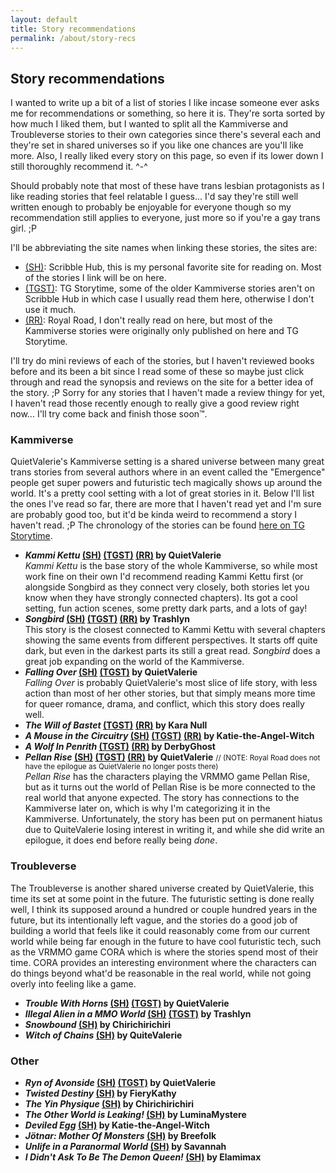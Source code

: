 ```yaml
---
layout: default
title: Story recommendations
permalink: /about/story-recs
---
```

## Story recommendations
I wanted to write up a bit of a list of stories I like incase someone ever asks me for recommendations or something, so here it is. They're sorta sorted by how much I liked them, but I wanted to split all the Kammiverse and Troubleverse stories to their own categories since there's several each and they're set in shared universes so if you like one chances are you'll like more. Also, I really liked every story on this page, so even if its lower down I still thoroughly recommend it. ^-^

Should probably note that most of these have trans lesbian protagonists as I like reading stories that feel relatable I guess... I'd say they're still well written enough to probably be enjoyable for everyone though so my recommendation still applies to everyone, just more so if you're a gay trans girl. ;P

I'll be abbreviating the site names when linking these stories, the sites are:
- [(SH)](https://scribblehub.com "Scribble Hub"): Scribble Hub, this is my personal favorite site for reading on. Most of the stories I link will be on here.
- [(TGST)](https://tgstorytime.com "TG Storytime"): TG Storytime, some of the older Kammiverse stories aren't on Scribble Hub in which case I usually read them here, otherwise I don't use it much.
- [(RR)](https://royalroad.com "Royal Road"): Royal Road, I don't really read on here, but most of the Kammiverse stories were originally only published on here and TG Storytime.


I'll try do mini reviews of each of the stories, but I haven't reviewed books before and its been a bit since I read some of these so maybe just click through and read the synopsis and reviews on the site for a better idea of the story. ;P Sorry for any stories that I haven't made a review thingy for yet, I haven't read those recently enough to really give a good review right now... I'll try come back and finish those soon™️.

### Kammiverse
QuietValerie's Kammiverse setting is a shared universe between many great trans stories from several authors where in an event called the "Emergence" people get super powers and futuristic tech magically shows up around the world. It's a pretty cool setting with a lot of great stories in it. Below I'll list the ones I've read so far, there are more that I haven't read yet and I'm sure are probably good too, but it'd be kinda weird to recommend a story I haven't read. ;P The chronology of the stories can be found [here on TG Storytime](https://tgstorytime.com/viewstory.php?sid=5077 "Kammi-verse story chronology").
- ***Kammi Kettu* [(SH)][kk-sh] [(TGST)][kk-tgst] [(RR)][kk-rr] by QuietValerie**<br>
  *Kammi Kettu* is the base story of the whole Kammiverse, so while most work fine on their own I'd recommend reading Kammi Kettu first (or alongside Songbird as they connect very closely, both stories let you know when they have strongly connected chapters). Its got a cool setting, fun action scenes, some pretty dark parts, and a lots of gay!
- ***Songbird* [(SH)][s-sh] [(TGST)][s-tgst] [(RR)][s-rr] by Trashlyn**<br>
  This story is the closest connected to Kammi Kettu with several chapters showing the same events from different perspectives. It starts off quite dark, but even in the darkest parts its still a great read. *Songbird* does a great job expanding on the world of the Kammiverse.
- ***Falling Over* [(SH)][fo-sh] [(TGST)][fo-tgst] by QuietValerie**<br>
  *Falling Over* is probably QuietValerie's most slice of life story, with less action than most of her other stories, but that simply means more time for queer romance, drama, and conflict, which this story does really well.
- ***The Will of Bastet* [(TGST)][twob-tgst] [(RR)][twob-rr] by Kara Null**<br>
- ***A Mouse in the Circuitry* [(SH)][amitc-sh] [(TGST)][amitc-tgst] [(RR)][amitc-rr] by Katie-the-Angel-Witch**<br>
- ***A Wolf In Penrith* [(TGST)][awip-tgst] [(RR)][awip-rr] by DerbyGhost**<br>
- ***Pellan Rise* [(SH)][pr-sh] [(TGST)][pr-tgst] [(RR)][pr-rr] by QuietValerie** <small>// (NOTE: Royal Road does not have the epilogue as QuietValerie no longer posts there)</small><br>
  *Pellan Rise* has the characters playing the VRMMO game Pellan Rise, but as it turns out the world of Pellan Rise is be more connected to the real world that anyone expected. The story has connections to the Kammiverse later on, which is why I'm categorizing it in the Kammiverse. Unfortunately, the story has been put on permanent hiatus due to QuiteValerie losing interest in writing it, and while she did write an epilogue, it does end before really being *done*.

### Troubleverse
The Troubleverse is another shared universe created by QuietValerie, this time its set at some point in the future. The futuristic setting is done really well, I think its supposed around a hundred or couple hundred years in the future, but its intentionally left vague, and the stories do a good job of building a world that feels like it could reasonably come from our current world while being far enough in the future to have cool futuristic tech, such as the VRMMO game CORA which is where the stories spend most of their time. CORA provides an interesting environment where the characters can do things beyond what'd be reasonable in the real world, while not going overly into feeling like a game.
- ***Trouble With Horns* [(SH)][twh-sh] [(TGST)][twh-tgst] by QuietValerie**<br>
- ***Illegal Alien in a MMO World* [(SH)][ia-sh] [(TGST)][ia-tgst] by Trashlyn**<br>
- ***Snowbound* [(SH)][sb-sh] by Chirichirichiri**<br>
- ***Witch of Chains* [(SH)][woc-sh] by QuiteValerie**<br>

### Other
- ***Ryn of Avonside* [(SH)][roa-sh] [(TGST)][roa-tgst] by QuietValerie**<br>
- ***Twisted Destiny* [(SH)][td-sh] by FieryKathy**<br>
- ***The Yin Physique* [(SH)][typ-sh] by Chirichirichiri**<br>
- ***The Other World is Leaking!* [(SH)][towil-sh] by LuminaMystere**
- ***Deviled Egg* [(SH)][de-sh] by Katie-the-Angel-Witch**<br>
- ***Jötnar: Mother Of Monsters* [(SH)][jmom-sh] by Breefolk**<br>
- ***Unlife in a Paranormal World* [(SH)][uiapw-sh] by Savannah**<br>
- ***I Didn't Ask To Be The Demon Queen!* [(SH)][dq-sh] by Elamimax**<br>

<!-- Links so the above can look cleaner -->
[kk-sh]: <https://www.scribblehub.com/series/43812/kammi-kettu/> "Kammi Kettu on Scribble Hub"
[kk-tgst]: <https://tgstorytime.com/viewstory.php?sid=5044> "Kammi Kettu on TG Storytime"
[kk-rr]: <https://www.royalroad.com/fiction/24157/kammi-kettu> "Kammi Kettu on Royal Road"

[s-sh]: <https://www.scribblehub.com/series/44189/songbird--a-kammi-kettu-story/> "Songbird on Scribble Hub"
[s-tgst]: <https://tgstorytime.com/viewstory.php?sid=5060> "Songbird on TG Storytime"
[s-rr]: <https://www.royalroad.com/fiction/24224/songbird-a-kammi-kettu-story> "Songbird on Royal Road"

[fo-sh]: <https://www.scribblehub.com/series/40636/falling-over/> "Falling Over on Scribble Hub"
[fo-tgst]: <https://tgstorytime.com/viewstory.php?sid=5160> "Falling Over on TG Storytime"

[twob-tgst]: <https://tgstorytime.com/viewstory.php?sid=5102> "The Will of Bastet on TG Storytime"
[twob-rr]: <https://www.royalroad.com/fiction/24414/the-will-of-bastet-a-kammi-kettu-story> "The Will of Bastet on Royal Road"

[amitc-sh]: <https://www.scribblehub.com/series/63586/a-mouse-in-the-circuitry--a-kammi-kettu-story/> "A Mouse in the Circuitry on Scribble Hub"
[amitc-tgst]: <https://tgstorytime.com/viewseries.php?seriesid=270> "A Mouse in the Circuitry on TG Storytime"
[amitc-rr]: <https://www.royalroad.com/fiction/24438/a-mouse-in-the-circuitry-a-kammi-kettu-story> "A Mouse in the Circuitry on Royal Road"

[awip-tgst]: <https://tgstorytime.com/viewstory.php?sid=5082> "A Wolf In Penrith on TG Storytime"
[awip-rr]: <https://www.royalroad.com/fiction/24415/a-wolf-in-penrith-a-kammi-kettu-story> "A Wolf In Penrith on Royal Road"

[pr-sh]: <https://www.scribblehub.com/series/43804/pellan-rise/> "Pellan Rise on Scribble Hub"
[pr-tgst]: <https://tgstorytime.com/viewstory.php?sid=5002> "Pellan Rise on TG Storytime"
[pr-rr]: <https://www.royalroad.com/fiction/24581/pellan-rise> "Pellan Rise on Royal Road"

[twh-sh]: <https://www.scribblehub.com/series/55539/trouble-with-horns/> "Trouble With Horns on Scribble Hub"
[twh-tgst]: <https://tgstorytime.com/viewstory.php?sid=5318> "Pellan Rise on TG Storytime"

[ia-sh]: <https://www.scribblehub.com/series/69391/illegal-alien-in-a-mmo-world/> "Illegal Alien in a MMO World on Scribble Hub"
[ia-tgst]: <https://tgstorytime.com/viewstory.php?sid=5416> "Illegal Alien in a MMO World on TG Storytime"

[sb-sh]: <https://www.scribblehub.com/series/63122/snowbound/> "Snowbound on Scribble Hub"

[woc-sh]: <https://www.scribblehub.com/series/70708/witch-of-chains/> "Witch of Chains on Scribble Hub"

[roa-sh]: <https://www.scribblehub.com/series/88122/ryn-of-avonside/> "Ryn of Avonside on Scribble Hub"
[roa-tgst]: <https://tgstorytime.com/viewstory.php?sid=5505> "Ryn of Avonside on TG Storytime"

[td-sh]: <https://www.scribblehub.com/series/60207/twisted-destiny/> "Twisted Destiny on Scribble Hub"


[typ-sh]: <https://www.scribblehub.com/series/111627/the-yin-physique/> "The Yin Physique on Scribble Hub"

[towil-sh]: <https://www.scribblehub.com/series/21898/the-other-world-is-leaking/> "The Other World is Leaking on Scribble Hub"

[de-sh]: <https://www.scribblehub.com/series/51069/deviled-egg/> "Deviled Egg on Scribble Hub"

[jmom-sh]: <https://www.scribblehub.com/series/58111/jtnar-mother-of-monsters/> "Jötnar: Mother Of Monsters on Scribble Hub"

[uiapw-sh]: <https://www.scribblehub.com/series/64351/unlife-in-a-paranormal-world/> "Unlife in a Paranormal World on Scribble Hub"

[dq-sh]: <https://www.scribblehub.com/series/90390/i-didnt-ask-to-be-the-demon-queen/> "I Didn't Ask To Be The Demon Queen! on Scribble Hub"

